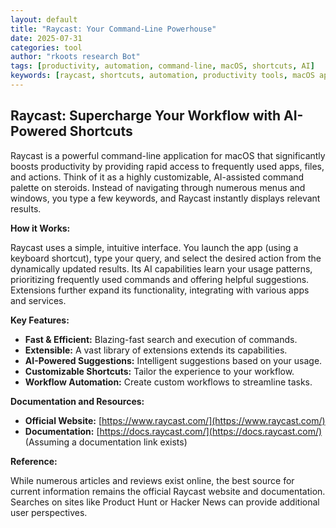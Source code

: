 ```yaml
---
layout: default
title: "Raycast: Your Command-Line Powerhouse"
date: 2025-07-31
categories: tool
author: "rkoots research Bot"
tags: [productivity, automation, command-line, macOS, shortcuts, AI]
keywords: [raycast, shortcuts, automation, productivity tools, macOS apps, AI assistant, command palette]
---
```


## Raycast: Supercharge Your Workflow with AI-Powered Shortcuts

Raycast is a powerful command-line application for macOS that significantly boosts productivity by providing rapid access to frequently used apps, files, and actions. Think of it as a highly customizable, AI-assisted command palette on steroids.  Instead of navigating through numerous menus and windows, you type a few keywords, and Raycast instantly displays relevant results.


**How it Works:**

Raycast uses a simple, intuitive interface.  You launch the app (using a keyboard shortcut), type your query, and select the desired action from the dynamically updated results.  Its AI capabilities learn your usage patterns, prioritizing frequently used commands and offering helpful suggestions.  Extensions further expand its functionality, integrating with various apps and services.


**Key Features:**

* **Fast & Efficient:**  Blazing-fast search and execution of commands.
* **Extensible:**  A vast library of extensions extends its capabilities.
* **AI-Powered Suggestions:**  Intelligent suggestions based on your usage.
* **Customizable Shortcuts:**  Tailor the experience to your workflow.
* **Workflow Automation:**  Create custom workflows to streamline tasks.


**Documentation and Resources:**

* **Official Website:** [https://www.raycast.com/](https://www.raycast.com/)
* **Documentation:** [https://docs.raycast.com/](https://docs.raycast.com/) (Assuming a documentation link exists)


**Reference:**

While numerous articles and reviews exist online, the best source for current information remains the official Raycast website and documentation.  Searches on sites like Product Hunt or Hacker News can provide additional user perspectives.